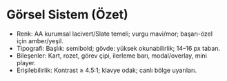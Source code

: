 # Görsel Sistem (Özet)

- Renk: AA kurumsal lacivert/Slate temeli; vurgu mavi/mor; başarı-özel için amber/yeşil.
- Tipografi: Başlık: semibold; gövde: yüksek okunabilirlik; 14–16 px taban.
- Bileşenler: Kart, rozet, görev çipi, ilerleme barı, modal/overlay, mini player.
- Erişilebilirlik: Kontrast ≥ 4.5:1; klavye odak; canlı bölge uyarıları.

